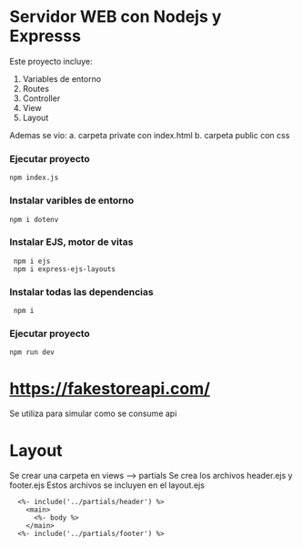# Servidor WEB con Nodejs y Expresss
Este proyecto incluye:
1. Variables de entorno
2. Routes
3. Controller
4. View
5. Layout

Ademas se vio:
a. carpeta private con index.html
b. carpeta public con css



### Ejecutar proyecto
```npm index.js```

### Instalar varibles de entorno
``` npm i dotenv ```
### Instalar EJS, motor de vitas
``` shell
 npm i ejs
 npm i express-ejs-layouts
 ```
### Instalar todas las dependencias
``` shell
 npm i 
```

### Ejecutar proyecto
``` npm run dev ```

# https://fakestoreapi.com/
Se utiliza para simular como se consume api


# Layout
Se crear una carpeta en views --> partials
Se crea los archivos header.ejs y footer.ejs
Estos archivos se incluyen en el layout.ejs 
```
  <%- include('../partials/header') %>
    <main>
      <%- body %>
    </main>
  <%- include('../partials/footer') %>
```